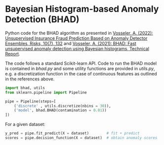 # Bayesian Histogram-based Anomaly Detection (BHAD)

Python code for the BHAD algorithm as presented in [Vosseler, A. (2022): Unsupervised Insurance Fraud Prediction Based on Anomaly Detector Ensembles, Risks, 10(7), 132](https://www.mdpi.com/2227-9091/10/7/132) and [Vosseler, A. (2021): BHAD: Fast unsupervised anomaly detection using Bayesian histograms, Technical Report](https://www.researchgate.net/publication/364265660_BHAD_Fast_unsupervised_anomaly_detection_using_Bayesian_histograms). 

The code follows a standard Scikit-learn API. Code to run the BHAD model is contained in *bhad.py* and some utility functions are provided in *utils.py*, e.g. a discretization function in the case of continuous features as outlined in the references above. 



```python
import bhad, utils
from sklearn.pipeline import Pipeline

pipe = Pipeline(steps=[
    ('discrete' , utils.discretize(nbins = 30)),   
    ('model', bhad.BHAD(contamination = 0.01))
])
```

For a given dataset:

```python
y_pred = pipe.fit_predict(X = dataset)        # fit + predict
scores = pipe.decision_function(X = dataset)  # obtain anomaly scores
```
